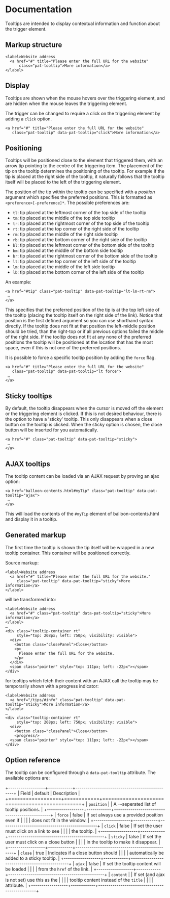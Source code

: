 # Documentation

Tooltips are intended to display contextual information and function
about the trigger element.

Markup structure
----------------

    <label>Website address
      <a href="#" title="Please enter the full URL for the website"
          class="pat-tooltip">More information</a>
    </label>

Display
-------

Tooltips are shown when the mouse hovers over the triggering element,
and are hidden when the mouse leaves the triggering element.

The trigger can be changed to require a click on the triggering element
by adding a `click` option.

    <a href="#" title="Please enter the full URL for the website"
       class="pat-tooltip" data-pat-tooltip="click">More information</a>

Positioning
-----------

Tooltips will be positioned close to the element that triggered them,
with an arrow tip pointing to the centre of the triggering item. The
placement of the tip on the tooltip determines the positioning of the
tooltip. For example if the tip is placed at the right side of the
tooltip, it naturally follows that the tooltip itself will be placed to
the left of the triggering element.

The position of the tip within the tooltip can be specified with a
*position* argument which specifies the preferred positions. This is
formatted as `<preference>[-preference]*`. The possible preferences are:

-   `tl`: tip placed at the leftmost corner of the top side of the
    tooltip
-   `tm`: tip placed at the middle of the top side tooltip
-   `tr`: tip placed at the rightmost corner of the top side of the
    tooltip
-   `rt`: tip placed at the top corner of the right side of the tooltip
-   `rm`: tip placed at the middle of the right side tooltip
-   `rb`: tip placed at the bottom corner of the right side of the
    tooltip
-   `bl`: tip placed at the leftmost corner of the bottom side of the
    tooltip
-   `bm`: tip placed at the middle of the bottom side tooltip
-   `br`: tip placed at the rightmost corner of the bottom side of the
    tooltip
-   `lt`: tip placed at the top corner of the left side of the tooltip
-   `lm`: tip placed at the middle of the left side tooltip
-   `lb`: tip placed at the bottom corner of the left side of the
    tooltip

An example:

    <a href="#tip" class="pat-tooltip" data-pat-tooltip="lt-lm-rt-rm">
     …
    </a>

This specifies that the preferred position of the tip is at the top left
side of the tooltip (placing the tooltip itself on the right side of the
link). Notice that position is the first defined argument so you can use
shorthand syntax directly. If the tooltip does not fit at that position
the left-middle position should be tried, than the right-top or if all
previous options failed the middle of the right side. If the tooltip
does not fit at any none of the preferred positions the tooltip will be
positioned at the location that has the most space, even if this is not
one of the preferred positions.

It is possible to force a specific tooltip position by adding the
`force` flag.

    <a href="#" title="Please enter the full URL for the website"
       class="pat-tooltip" data-pat-tooltip="lt force">
     …
    </a>

Sticky tooltips
---------------

By default, the tooltip disappears when the cursor is moved off the
element or the triggering element is clicked. If this is not desired
behaviour, there is the option to have a 'sticky' tooltip. This only
disappears when a close button on the tooltip is clicked. When the
sticky option is chosen, the close button will be inserted for you
automatically.

    <a href="#" class="pat-tooltip" data-pat-tooltip="sticky">
     …
    </a>

AJAX tooltips
-------------

The tooltip content can be loaded via an AJAX request by proving an ajax
option:

    <a href="balloon-contents.html#myTip" class="pat-tooltip" data-pat-tooltip="ajax">
     …
    </a>

This will load the contents of the `#myTip` element of
balloon-contents.html and display it in a tooltip.

Generated markup
----------------

The first time the tooltip is shown the tip itself will be wrapped in a
new tooltip container. This container will be positioned correctly.

Source markup:

    <label>Website address
      <a href="#" title="Please enter the full URL for the website."
         class="pat-tooltip" data-pat-tooltip="sticky">More information</a>
    </label>

will be transformed into:

    <label>Website address
      <a href="#" class="pat-tooltip" data-pat-tooltip="sticky">More information</a>
    </label>
    …
    <div class="tooltip-container rt"
         style="top: 208px; left: 750px; visibility: visible">
      <div>
        <button class="closePanel">Close</button>
        <p>
          Please enter the full URL for the website.
        </p>
      </div>
      <span class="pointer" style="top: 111px; left: -22px"></span>
    </div>

for tooltips which fetch their content with an AJAX call the tooltip may
be temporarily shown with a progress indicator:

    <label>Website address
      <a href="/tips/#info" class="pat-tooltip" data-pat-tooltip="sticky">More information</a>
    </label>
    …
    <div class="tooltip-container rt"
         style="top: 208px; left: 750px; visibility: visible">
      <div>
        <button class="closePanel">Close</button>
        <progress/>
      <span class="pointer" style="top: 111px; left: -22px"></span>
    </div>

Option reference
----------------

The tooltip can be configured through a `data-pat-tooltip` attribute.
The available options are:

+------------------+------------+-----------------------------------------------+
| Field | default | Description |
+==================+============+===============================================+
| `position` | | A `-`-seperated list of tooltip positions. |
+------------------+------------+-----------------------------------------------+
| `force` | false | If set always use a provided position even if | | |
| does not fit in the window. |
+------------------+------------+-----------------------------------------------+
| `click` | false | If set the user must click on a link to see | | | |
the tooltip. |
+------------------+------------+-----------------------------------------------+
| `sticky` | false | If set the user must click on a close button | | |
| in the tooltip to make it disappear. |
+------------------+------------+-----------------------------------------------+
| `close` | true | Indicates if a close button should | | | |
automatically be added to a sticky tooltip. |
+------------------+------------+-----------------------------------------------+
| `ajax` | false | If set the tooltip content will be loaded | | | |
from the `href` of the link. |
+------------------+------------+-----------------------------------------------+
| `content` | | If set (and ajax is not set) use this as the | | | |
tooltip content instead of the `title` | | | | attribute. |
+------------------+------------+-----------------------------------------------+